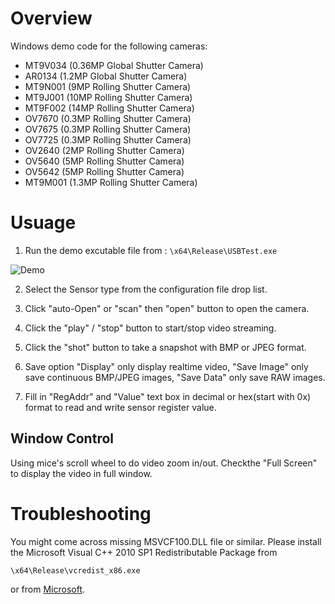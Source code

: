 # Overview

Windows demo code for the following cameras:

- MT9V034 (0.36MP Global Shutter Camera)
- AR0134  (1.2MP Global Shutter Camera)
- MT9N001 (9MP Rolling Shutter Camera)
- MT9J001 (10MP Rolling Shutter Camera)
- MT9F002 (14MP Rolling Shutter Camera)
- OV7670  (0.3MP Rolling Shutter Camera)
- OV7675  (0.3MP Rolling Shutter Camera)
- OV7725  (0.3MP Rolling Shutter Camera)
- OV2640  (2MP Rolling Shutter Camera)
- OV5640  (5MP Rolling Shutter Camera)
- OV5642  (5MP Rolling Shutter Camera)
- MT9M001 (1.3MP Rolling Shutter Camera)

# Usuage

1. Run the demo excutable file from : ``` \x64\Release\USBTest.exe ```

![Demo][Demo]

[Demo]:http://www.arducam.com/wp-content/uploads/2017/09/USB_Camera_Demo.jpg "Demo"


2. Select the Sensor type from the configuration file drop list.

3. Click "auto-Open" or "scan" then "open" button to open the camera.

4. Click the "play" / "stop" button to start/stop video streaming. 

5. Click the "shot" button to take a snapshot with BMP or JPEG format.

6. Save option "Display" only display realtime video, "Save Image" only save continuous BMP/JPEG images, "Save Data" only save RAW images.

7. Fill in "RegAddr" and "Value" text box in decimal or hex(start with 0x) format to read and write sensor register value.


## Window Control
Using mice's scroll wheel to do video zoom in/out.
Checkthe "Full Screen" to display the video in full window.


# Troubleshooting
You might come across missing MSVCF100.DLL file or similar.
Please install the Microsoft Visual C++ 2010 SP1 Redistributable Package from

``` \x64\Release\vcredist_x86.exe ```

or from [Microsoft](https://www.microsoft.com/en-US/download/details.aspx?id=8328).


